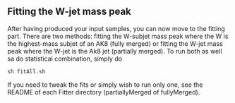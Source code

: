 ## Fitting the W-jet mass peak

After having produced your input samples, you can now move to the fitting part. There are two methods: fitting the W-subjet mass peak 
where the W is the highest-mass subjet of an AK8 (fully merged) or fitting the W-jet mass peak where the W-jet is the Ak8 jet (partially merged).
To run both as well sa do statistical combination, simply do

```
sh fitAll.sh

```

If you need to tweak the fits or simply wish to run only one, see the README of each Fitter directory (partiallyMerged of fullyMerged).
